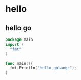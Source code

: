 # hello

## hello go
```go
package main
import (
  "fmt"
)

func main(){
  fmt.Println("hello golang~");
}
```

